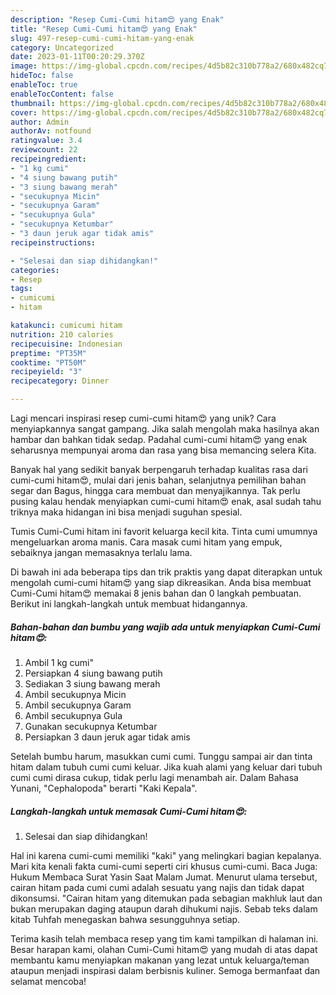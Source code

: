 ```yaml
---
description: "Resep Cumi-Cumi hitam😍 yang Enak"
title: "Resep Cumi-Cumi hitam😍 yang Enak"
slug: 497-resep-cumi-cumi-hitam-yang-enak
category: Uncategorized
date: 2023-01-11T00:20:29.370Z
image: https://img-global.cpcdn.com/recipes/4d5b82c310b778a2/680x482cq70/cumi-cumi-hitam-foto-resep-utama.jpg
hideToc: false
enableToc: true
enableTocContent: false
thumbnail: https://img-global.cpcdn.com/recipes/4d5b82c310b778a2/680x482cq70/cumi-cumi-hitam-foto-resep-utama.jpg
cover: https://img-global.cpcdn.com/recipes/4d5b82c310b778a2/680x482cq70/cumi-cumi-hitam-foto-resep-utama.jpg
author: Admin
authorAv: notfound
ratingvalue: 3.4
reviewcount: 22
recipeingredient:
- "1 kg cumi"
- "4 siung bawang putih"
- "3 siung bawang merah"
- "secukupnya Micin"
- "secukupnya Garam"
- "secukupnya Gula"
- "secukupnya Ketumbar"
- "3 daun jeruk agar tidak amis"
recipeinstructions:

- "Selesai dan siap dihidangkan!"
categories:
- Resep
tags:
- cumicumi
- hitam

katakunci: cumicumi hitam 
nutrition: 210 calories
recipecuisine: Indonesian
preptime: "PT35M"
cooktime: "PT50M"
recipeyield: "3"
recipecategory: Dinner

---
```





Lagi mencari inspirasi resep cumi-cumi hitam😍 yang unik? Cara menyiapkannya sangat gampang. Jika salah mengolah maka hasilnya akan hambar dan bahkan tidak sedap. Padahal cumi-cumi hitam😍 yang enak seharusnya mempunyai aroma dan rasa yang bisa memancing selera Kita.





Banyak hal yang sedikit banyak berpengaruh terhadap kualitas rasa dari cumi-cumi hitam😍, mulai dari jenis bahan, selanjutnya pemilihan bahan segar dan Bagus, hingga cara membuat dan menyajikannya. Tak perlu pusing kalau hendak menyiapkan cumi-cumi hitam😍 enak,      asal sudah tahu triknya maka hidangan ini bisa menjadi suguhan spesial.














Tumis Cumi-Cumi hitam ini favorit keluarga kecil kita. Tinta cumi umumnya mengeluarkan aroma manis. Cara masak cumi hitam yang empuk, sebaiknya jangan memasaknya terlalu lama.






Di bawah ini ada beberapa tips dan trik praktis yang dapat diterapkan untuk mengolah cumi-cumi hitam😍 yang siap dikreasikan. Anda bisa membuat Cumi-Cumi hitam😍 memakai 8 jenis bahan dan 0 langkah pembuatan. Berikut ini langkah-langkah untuk membuat hidangannya.

<!--inarticleads1-->

##### Bahan-bahan dan bumbu yang wajib ada untuk menyiapkan Cumi-Cumi hitam😍:

1. Ambil 1 kg cumi&#34;
1. Persiapkan 4 siung bawang putih
1. Sediakan 3 siung bawang merah
1. Ambil secukupnya Micin
1. Ambil secukupnya Garam
1. Ambil secukupnya Gula
1. Gunakan secukupnya Ketumbar
1. Persiapkan 3 daun jeruk agar tidak amis


Setelah bumbu harum, masukkan cumi cumi. Tunggu sampai air dan tinta hitam dalam tubuh cumi cumi keluar. Jika kuah alami yang keluar dari tubuh cumi cumi dirasa cukup, tidak perlu lagi menambah air. Dalam Bahasa Yunani, &#34;Cephalopoda&#34; berarti &#34;Kaki Kepala&#34;. 

<!--inarticleads2-->

##### Langkah-langkah untuk memasak Cumi-Cumi hitam😍:


1. Selesai dan siap dihidangkan!

Hal ini karena cumi-cumi memiliki &#34;kaki&#34; yang melingkari bagian kepalanya. Mari kita kenali fakta cumi-cumi seperti ciri khusus cumi-cumi. Baca Juga: Hukum Membaca Surat Yasin Saat Malam Jumat. Menurut ulama tersebut, cairan hitam pada cumi cumi adalah sesuatu yang najis dan tidak dapat dikonsumsi. &#34;Cairan hitam yang ditemukan pada sebagian makhluk laut dan bukan merupakan daging ataupun darah dihukumi najis. Sebab teks dalam kitab Tuhfah menegaskan bahwa sesungguhnya setiap. 

Terima kasih telah membaca resep yang tim kami tampilkan di halaman ini. Besar harapan kami, olahan Cumi-Cumi hitam😍 yang mudah di atas dapat membantu kamu menyiapkan makanan yang lezat untuk keluarga/teman ataupun menjadi inspirasi dalam berbisnis kuliner. Semoga bermanfaat dan selamat mencoba!
